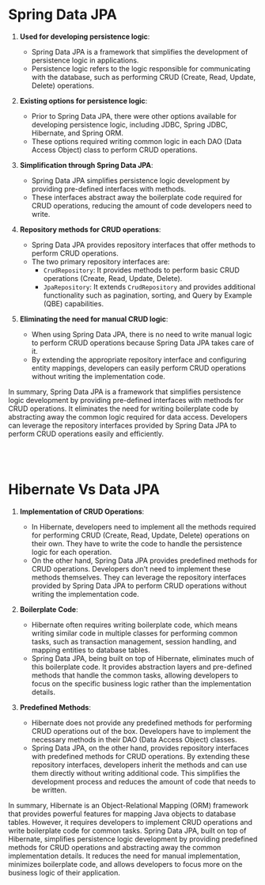 # Spring Data JPA 

1. **Used for developing persistence logic**: 
   - Spring Data JPA is a framework that simplifies the development of persistence logic in applications.
   - Persistence logic refers to the logic responsible for communicating with the database, such as performing CRUD (Create, Read, Update, Delete) operations.

2. **Existing options for persistence logic**: 
   - Prior to Spring Data JPA, there were other options available for developing persistence logic, including JDBC, Spring JDBC, Hibernate, and Spring ORM.
   - These options required writing common logic in each DAO (Data Access Object) class to perform CRUD operations.

3. **Simplification through Spring Data JPA**: 
   - Spring Data JPA simplifies persistence logic development by providing pre-defined interfaces with methods.
   - These interfaces abstract away the boilerplate code required for CRUD operations, reducing the amount of code developers need to write.

4. **Repository methods for CRUD operations**: 
   - Spring Data JPA provides repository interfaces that offer methods to perform CRUD operations.
   - The two primary repository interfaces are:
     - `CrudRepository`: It provides methods to perform basic CRUD operations (Create, Read, Update, Delete).
     - `JpaRepository`: It extends `CrudRepository` and provides additional functionality such as pagination, sorting, and Query by Example (QBE) capabilities.

5. **Eliminating the need for manual CRUD logic**: 
   - When using Spring Data JPA, there is no need to write manual logic to perform CRUD operations because Spring Data JPA takes care of it.
   - By extending the appropriate repository interface and configuring entity mappings, developers can easily perform CRUD operations without writing the implementation code.

In summary, Spring Data JPA is a framework that simplifies persistence logic development by providing pre-defined interfaces with methods for CRUD operations. It eliminates the need for writing boilerplate code by abstracting away the common logic required for data access. Developers can leverage the repository interfaces provided by Spring Data JPA to perform CRUD operations easily and efficiently.

<br/>
<br/>

# Hibernate Vs Data JPA 

1. **Implementation of CRUD Operations**:
   - In Hibernate, developers need to implement all the methods required for performing CRUD (Create, Read, Update, Delete) operations on their own. They have to write the code to handle the persistence logic for each operation.
   - On the other hand, Spring Data JPA provides predefined methods for CRUD operations. Developers don't need to implement these methods themselves. They can leverage the repository interfaces provided by Spring Data JPA to perform CRUD operations without writing the implementation code.

2. **Boilerplate Code**:
   - Hibernate often requires writing boilerplate code, which means writing similar code in multiple classes for performing common tasks, such as transaction management, session handling, and mapping entities to database tables.
   - Spring Data JPA, being built on top of Hibernate, eliminates much of this boilerplate code. It provides abstraction layers and pre-defined methods that handle the common tasks, allowing developers to focus on the specific business logic rather than the implementation details.

3. **Predefined Methods**:
   - Hibernate does not provide any predefined methods for performing CRUD operations out of the box. Developers have to implement the necessary methods in their DAO (Data Access Object) classes.
   - Spring Data JPA, on the other hand, provides repository interfaces with predefined methods for CRUD operations. By extending these repository interfaces, developers inherit the methods and can use them directly without writing additional code. This simplifies the development process and reduces the amount of code that needs to be written.

In summary, Hibernate is an Object-Relational Mapping (ORM) framework that provides powerful features for mapping Java objects to database tables. However, it requires developers to implement CRUD operations and write boilerplate code for common tasks. Spring Data JPA, built on top of Hibernate, simplifies persistence logic development by providing predefined methods for CRUD operations and abstracting away the common implementation details. It reduces the need for manual implementation, minimizes boilerplate code, and allows developers to focus more on the business logic of their application.